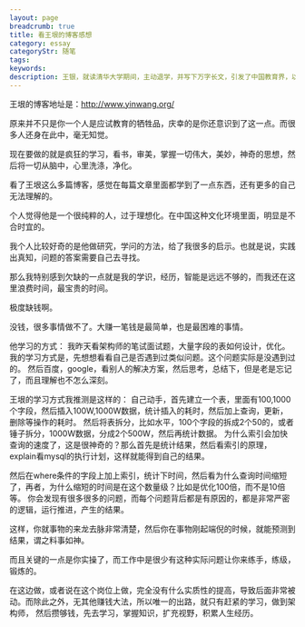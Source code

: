 ```yaml
---
layout: page
breadcrumb: true
title: 看王垠的博客感想
category: essay
categoryStr: 随笔
tags: 
keywords: 
description: 王银，就读清华大学期间，主动退学，并写下万字长文，引发了中国教育界，以及网友的热烈讨论。后又出国留学，但是又再次退学。他的问题，我觉得是他与中国传统文化的格格不入，是传统文化的牺牲品。
---
```


王垠的博客地址是：http://www.yinwang.org/

原来并不只是你一个人是应试教育的牺牲品，庆幸的是你还意识到了这一点。而很多人还身在此中，毫无知觉。

现在要做的就是疯狂的学习，看书，审美，掌握一切伟大，美妙，神奇的思想，然后将一切从脑中，心里洗涤，净化。

看了王垠这么多篇博客，感觉在每篇文章里面都学到了一点东西，还有更多的自己无法理解的。

个人觉得他是一个很纯粹的人，过于理想化。在中国这种文化环境里面，明显是不合时宜的。

我个人比较好奇的是他做研究，学问的方法，给了我很多的启示。也就是说，实践出真知，问题的答案需要自己去寻找。

那么我特别感到欠缺的一点就是我的学识，经历，智能是远远不够的，而我还在这里浪费时间，最宝贵的时间。

极度缺钱啊。

没钱，很多事情做不了。大赚一笔钱是最简单，也是最困难的事情。


他学习的方式：
我昨天看架构师的笔试面试题，大量字段的表如何设计，优化。我的学习方式是，先想想看看自己是否遇到过类似问题。这个问题实际是没遇到过的。
然后百度，google，看别人的解决方案，然后思考，总结下，但是老是忘记了，而且理解也不怎么深刻。

王垠的学习方式我推测是这样的：
自己动手，首先建立一个表，里面有100,1000个字段，然后插入100W,1000W数据，统计插入的耗时，然后加上查询，更新，删除等操作的耗时。
然后将表拆分，比如水平，100个字段的拆成2个50的，或者锤子拆分，1000W数据，分成2个500W，然后再统计数据。
为什么索引会加快查询的速度了，这是很神奇的？那么首先是统计结果，然后看索引的原理，explain看mysql的执行计划，这样就能得到自己的结果。

然后在where条件的字段上加上索引，统计下时间，然后看为什么查询时间缩短了，再者，为什么缩短的时间是在这个数量级？比如是优化100倍，而不是10倍等。
你会发现有很多很多的问题，而每个问题背后都是有原因的，都是非常严密的逻辑，运行推进，产生的结果。

这样，你就事物的来龙去脉非常清楚，然后你在事物刚起端倪的时候，就能预测到结果，谓之料事如神。

而且关键的一点是你实操了，而工作中是很少有这种实际问题让你来练手，练级，锻炼的。


在这边做，或者说在这个岗位上做，完全没有什么实质性的提高，导致后面非常被动。而除此之外，无其他赚钱大法，所以唯一的出路，就只有赶紧的学习，做到架构师，
然后攒够钱，先去学习，掌握知识，扩充视野，积累人生经历。



